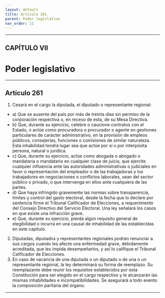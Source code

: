 ```yaml
---
layout: default
title: Artículo 261
parent: Poder legislativo
nav_order: 11
---
```


---

## CAPÍTULO VII
# Poder legislativo

---

## Artículo 261

1. Cesará en el cargo la diputada, el diputado o representante regional:
- a) Que se ausente del país por más de treinta días sin permiso de la corporación respectiva o, en receso de esta, de su Mesa Directiva.
- b) Que, durante su ejercicio, celebre o caucione contratos con el Estado, o actúe como procuradora o procurador o agente en gestiones particulares de carácter administrativo, en la provisión de empleos públicos, consejerías, funciones o comisiones de similar naturaleza. Esta
inhabilidad tendrá lugar sea que actúe por sí o por interpósita persona, natural o jurídica.
- c) Que, durante su ejercicio, actúe como abogada o abogado o mandataria o mandatario en cualquier clase de juicio, que ejercite cualquier influencia ante las autoridades administrativas o judiciales en favor o representación del empleador o de las trabajadoras y los trabajadores en negociaciones o conflictos laborales, sean del sector público o privado, o que intervenga en ellos ante cualquiera de las partes.
- d) Que haya infringido gravemente las normas sobre transparencia, límites y control del gasto electoral, desde la fecha que lo declare por sentencia firme el Tribunal Calificador de Elecciones, a requerimiento del Consejo Directivo del Servicio Electoral. Una ley señalará los casos en que existe una infracción grave.
- e) Que, durante su ejercicio, pierda algún requisito general de elegibilidad o incurra en una causal de inhabilidad de las establecidas en este capítulo.
2. Diputadas, diputados y representantes regionales podrán renunciar a sus cargos cuando les afecte una enfermedad grave, debidamente acreditada, que les impida desempeñarlos, y así lo califique el Tribunal Calificador de Elecciones.
3. En caso de vacancia de una diputada o un diputado o de una o un representante regional, la ley determinará su forma de reemplazo. Su reemplazante debe reunir los requisitos establecidos por esta Constitución para ser elegido en el cargo respectivo y le alcanzarán las mismas inhabilidades e incompatibilidades. Se asegurará a todo evento la composición paritaria del órgano.

---
